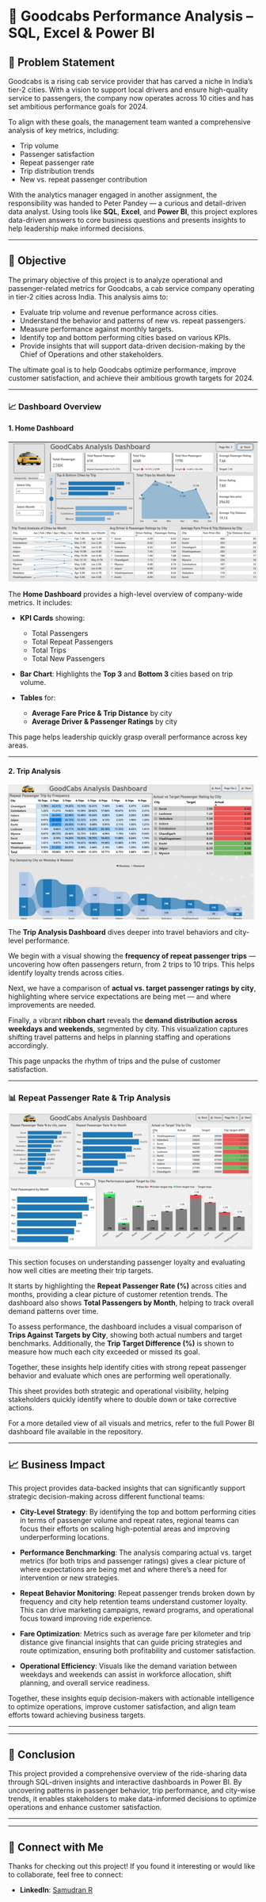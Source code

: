 # 🚖 Goodcabs Performance Analysis – SQL, Excel & Power BI

## 🧩 Problem Statement

Goodcabs is a rising cab service provider that has carved a niche in India’s tier-2 cities. With a vision to support local drivers and ensure high-quality service to passengers, the company now operates across 10 cities and has set ambitious performance goals for 2024.

To align with these goals, the management team wanted a comprehensive analysis of key metrics, including:

- Trip volume  
- Passenger satisfaction  
- Repeat passenger rate  
- Trip distribution trends  
- New vs. repeat passenger contribution  

With the analytics manager engaged in another assignment, the responsibility was handed to Peter Pandey — a curious and detail-driven data analyst. Using tools like **SQL**, **Excel**, and **Power BI**, this project explores data-driven answers to core business questions and presents insights to help leadership make informed decisions.

---

## 🎯 Objective

The primary objective of this project is to analyze operational and passenger-related metrics for Goodcabs, a cab service company operating in tier-2 cities across India. This analysis aims to:

- Evaluate trip volume and revenue performance across cities.
- Understand the behavior and patterns of new vs. repeat passengers.
- Measure performance against monthly targets.
- Identify top and bottom performing cities based on various KPIs.
- Provide insights that will support data-driven decision-making by the Chief of Operations and other stakeholders.

The ultimate goal is to help Goodcabs optimize performance, improve customer satisfaction, and achieve their ambitious growth targets for 2024.

---

### 📈 Dashboard Overview

#### 1. Home Dashboard
![Home Dashboard](Dashboard/Images/Home.png)

The **Home Dashboard** provides a high-level overview of company-wide metrics. It includes:

- **KPI Cards** showing:
  - Total Passengers  
  - Total Repeat Passengers  
  - Total Trips  
  - Total New Passengers  

- **Bar Chart**: Highlights the **Top 3** and **Bottom 3** cities based on trip volume.

- **Tables** for:
  - **Average Fare Price & Trip Distance** by city  
  - **Average Driver & Passenger Ratings** by city  

This page helps leadership quickly grasp overall performance across key areas.

---

#### 2. Trip Analysis
![Trip Analysis Dashboard](Dashboard/Images/Trip%20Analysis.png)

The **Trip Analysis Dashboard** dives deeper into travel behaviors and city-level performance.

We begin with a visual showing the **frequency of repeat passenger trips** — uncovering how often passengers return, from 2 trips to 10 trips. This helps identify loyalty trends across cities.

Next, we have a comparison of **actual vs. target passenger ratings by city**, highlighting where service expectations are being met — and where improvements are needed.

Finally, a vibrant **ribbon chart** reveals the **demand distribution across weekdays and weekends**, segmented by city. This visualization captures shifting travel patterns and helps in planning staffing and operations accordingly.

This page unpacks the rhythm of trips and the pulse of customer satisfaction.

---

### 📊 Repeat Passenger Rate & Trip Analysis

![Repeat Passenger Rate and Trip Analysis](Dashboard/Images/RPR%20&%20Trip%20Insights.png)

This section focuses on understanding passenger loyalty and evaluating how well cities are meeting their trip targets.

It starts by highlighting the **Repeat Passenger Rate (%)** across cities and months, providing a clear picture of customer retention trends. The dashboard also shows **Total Passengers by Month**, helping to track overall demand patterns over time.

To assess performance, the dashboard includes a visual comparison of **Trips Against Targets by City**, showing both actual numbers and target benchmarks. Additionally, the **Trip Target Difference (%)** is shown to measure how much each city exceeded or missed its goal.

Together, these insights help identify cities with strong repeat passenger behavior and evaluate which ones are performing well operationally.

This sheet provides both strategic and operational visibility, helping stakeholders quickly identify where to double down or take corrective actions.

For a more detailed view of all visuals and metrics, refer to the full Power BI dashboard file available in the repository.

---

## 📈 Business Impact

This project provides data-backed insights that can significantly support strategic decision-making across different functional teams:

- **City-Level Strategy**: By identifying the top and bottom performing cities in terms of passenger volume and repeat rates, regional teams can focus their efforts on scaling high-potential areas and improving underperforming locations.

- **Performance Benchmarking**: The analysis comparing actual vs. target metrics (for both trips and passenger ratings) gives a clear picture of where expectations are being met and where there’s a need for intervention or new strategies.

- **Repeat Behavior Monitoring**: Repeat passenger trends broken down by frequency and city help retention teams understand customer loyalty. This can drive marketing campaigns, reward programs, and operational focus toward improving ride experience.

- **Fare Optimization**: Metrics such as average fare per kilometer and trip distance give financial insights that can guide pricing strategies and route optimization, ensuring both profitability and customer satisfaction.

- **Operational Efficiency**: Visuals like the demand variation between weekdays and weekends can assist in workforce allocation, shift planning, and overall service readiness.

Together, these insights equip decision-makers with actionable intelligence to optimize operations, improve customer satisfaction, and align team efforts toward achieving business targets.

---

---

## 📌 Conclusion

This project provided a comprehensive overview of the ride-sharing data through SQL-driven insights and interactive dashboards in Power BI. By uncovering patterns in passenger behavior, trip performance, and city-wise trends, it enables stakeholders to make data-informed decisions to optimize operations and enhance customer satisfaction.

---

---

## 🔗 Connect with Me

Thanks for checking out this project! If you found it interesting or would like to collaborate, feel free to connect:

- **LinkedIn**: [Samudran R](www.linkedin.com/in/samudran-r)




